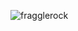 ![fragglerock](https://github.com/yuankong666/Ultimate-RAT-Collection/assets/128066597/0d955814-f98e-4c52-85a7-928c98cdc00c)
